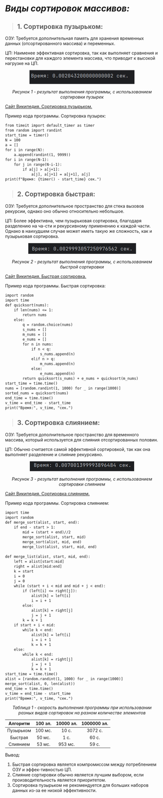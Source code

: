 # *Виды сортировок массивов:*

>## 1. **Сортировка пузырьком:**

ОЗУ: Требуется дополнительная память для хранения временных данных (отсортированного массива) и переменных.

ЦП: Наименее эффективная сортировка, так как выполняет сравнения и перестановки для каждого элемента массива, что приводит к высокой нагрузке на ЦП.


<div align="center">

![alt text](1.png)

*Рисунок 1 - результат выполнения программы, с использованием сортировки   пузырек*
</div>

 

[Сайт Википедия. Сортировка пузырьком.](https://ru.wikipedia.org/wiki/%D0%A1%D0%BE%D1%80%D1%82%D0%B8%D1%80%D0%BE%D0%B2%D0%BA%D0%B0_%D0%BF%D1%83%D0%B7%D1%8B%D1%80%D1%8C%D0%BA%D0%BE%D0%BC)

Пример кода программы. Сортировка пузырек:
```
from timeit import default_timer as timer
from random import randint
start_time = timer()
N = 100
a = []
for i in range(N):
    a.append(randint(1, 9999))
for i in range(N-1):
    for j in range(N-i-1):
        if a[j] > a[j+1]:
            a[j], a[j+1] = a[j+1], a[j]
print(f"Время: {timer() - start_time} сек.")
```
>## 2. **Сортировка быстрая:**

ОЗУ: Требуется дополнительное пространство для стека вызовов рекурсии, однако оно обычно относительно небольшое.

ЦП: Более эффективна, чем пузырьковая сортировка, благодаря разделению на ча-сти и рекурсивному применению к каждой части. Однако в наихудшем случае может иметь такую же сложность, как и пузырьковая сортировка.



<div align="center">

![alt text](2.png)

*Рисунок 2 - результат выполнения программы, с использованием быстрой сортировки*
</div>

 

[Сайт Википедия. Быстрая сортировка.](https://ru.wikipedia.org/wiki/%D0%91%D1%8B%D1%81%D1%82%D1%80%D0%B0%D1%8F_%D1%81%D0%BE%D1%80%D1%82%D0%B8%D1%80%D0%BE%D0%B2%D0%BA%D0%B0)

Пример кода программы. Быстрая сортировка:
```
import random
import time
def quicksort(nums):
    if len(nums) <= 1:
        return nums
    else:
        q = random.choice(nums)
        s_nums = []
        m_nums = []
        e_nums = []
        for n in nums:
            if n < q:
                s_nums.append(n)
            elif n > q:
                m_nums.append(n)
            else:
                e_nums.append(n)
        return quicksort(s_nums) + e_nums + quicksort(m_nums)
start_time = time.time()
nums = [random.randint(1, 1000) for _ in range(1000)]
sorted_nums = quicksort(nums)
end_time = time.time()
v_time = end_time - start_time
print("Время:", v_time, "сек.")

```

>## 3. **Сортировка слиянием:**

ОЗУ: Требуется дополнительное пространство для временного массива, который используется для слияния отсортированных половин.

ЦП: Обычно считается самой эффективной сортировкой, так как она выполняет разделение и слияние рекурсивно.



<div align="center">

![alt text](3.png)

*Рисунок 3 - результат выполнения программы, с использованием сортировки слиянием*
</div>

 

[Сайт Википедия. Сортировка слиянием.](https://ru.wikipedia.org/wiki/%D0%A1%D0%BE%D1%80%D1%82%D0%B8%D1%80%D0%BE%D0%B2%D0%BA%D0%B0_%D1%81%D0%BB%D0%B8%D1%8F%D0%BD%D0%B8%D0%B5%D0%BC)

Пример кода программы. Сортировка слиянием:
```
import time
import random
def merge_sort(alist, start, end):
    if end - start > 1:
        mid = (start + end)//2
        merge_sort(alist, start, mid)
        merge_sort(alist, mid, end)
        merge_list(alist, start, mid, end)

def merge_list(alist, start, mid, end):
    left = alist[start:mid]
    right = alist[mid:end]
    k = start
    i = 0
    j = 0
    while (start + i < mid and mid + j < end):
        if (left[i] <= right[j]):
            alist[k] = left[i]
            i = i + 1
        else:
            alist[k] = right[j]
            j = j + 1
        k = k + 1
    if start + i < mid:
        while k < end:
            alist[k] = left[i]
            i = i + 1
            k = k + 1
    else:
        while k < end:
            alist[k] = right[j]
            j = j + 1
            k = k + 1
start_time = time.time()
alist = [random.randint(1, 1000) for _ in range(1000)]
merge_sort(alist, 0, len(alist))
end_time = time.time()
v_time = end_time - start_time
print("Время:", v_time, "сек.")

```


<div align="center">

*Таблица 1 - скорость выполнения программы при использовании разных видов сортировок на разном количестве элементов*


|Алгоритм|100 эл.|10000 эл.|1000000 эл.|
|:-:|:--------:|:---:|:---:|
|Пузырьком|100 мс.|10 с.|3072 с.|
|Быстрая|50 мс.|1 с.|60 с.|
|Слиянием|53 мс.|953 мс.|59 с.|


</div>
Вывод:

1. Быстрая сортировка является компромиссом между потреблением ОЗУ и эффек-тивностью ЦП.
2. Слияние сортировки обычно является лучшим выбором, если производительность является приоритетом.
3. Сортировка пузырьком не рекомендуется для больших наборов данных из-за ее низкой эффективности.

